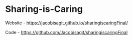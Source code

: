 # Sharing-is-Caring

Website - https://jacobisagit.github.io/sharingiscaringFinal/

Code - https://github.com/Jacobisagit/sharingiscaringFinal
